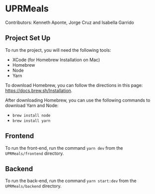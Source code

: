 # UPRMeals

Contributors: Kenneth Aponte, Jorge Cruz and Isabella Garrido


## Project Set Up

To run the project, you will need the following tools:
- XCode (for Homebrew Installation on Mac)
- Homebrew
- Node
- Yarn

To download Homebrew, you can follow the directions in this page: https://docs.brew.sh/Installation.


After downloading Homebrew, you can use the following commands to download Yarn and Node:
- `brew install node`
- `brew install yarn`

## Frontend

To run the front-end, run the command `yarn dev` from the `UPRMeals/frontend` directory.

## Backend

To run the back-end, run the command `yarn start:dev` from the `UPRMeals/backend` directory.


